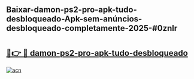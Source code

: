 ## Baixar-damon-ps2-pro-apk-tudo-desbloqueado-Apk-sem-anúncios-desbloqueado-completamente-2025-#0znlr

# <h2><a href="https://ainizakaria.my?title=damon-ps2-pro-apk-tudo-desbloqueado&ref=22M">🔗👉 🔴 damon-ps2-pro-apk-tudo-desbloqueado</a></h2>

[![acn](https://github.com/user-attachments/assets/0f9c940e-d8b0-45ae-aac7-cd30a18b3e1c)](https://ainizakaria.my?title=damon-ps2-pro-apk-tudo-desbloqueado&ref=22M)


